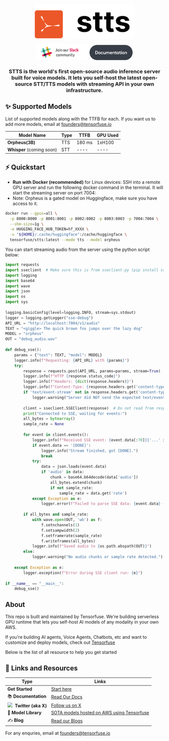 <div align="center">

  <a href="https://tensorfuse.io/"><picture>
    <source media="(prefers-color-scheme: dark)" srcset="./assets/dark.png">
    <source media="(prefers-color-scheme: light)" srcset="./assets/light.png">
    <img alt="stts logo" src="./assets/light.png" height="110" style="max-width: 100%;">
  </picture></a>
  
<a href="https://join.slack.com/t/tensorfusecommunity/shared_invite/zt-30r6ik3dz-Rf7nS76vWKOu6DoKh5Cs5w"><img src="./assets/join_slack.png" width="165"></a>
<a href="https://tensorfuse.io/docs/concepts/introduction"><img src="./assets/Documentation Button.png" width="137"></a>

### STTS is the world's first open-source audio inference server built for voice models. It lets you self-host the latest open-source STT/TTS models with streaming API in your own infrastructure. 


</div>

## ✨ Supported Models

List of supported models along with the TTFB for each. If you want us to add more models, email at founders@tensorfuse.io

| Model Name | Type | TTFB | GPU Used |
|-----------|---------|--------|----------|
| **Orpheus(3B)**     | TTS | 180 ms | 1xH100 |
| **Whisper** (coming soon)     | STT | ----  | ---- |

## ⚡ Quickstart

- **Run with Docker (recommended)** for Linux devices:
SSH into a remote GPU server and run the following docker command in the terminal. It will start the streaming server on port 7004:
- Note: Orpheus is a gated model on Huggingface, make sure you have access to it. 

```bash
docker run --gpus=all \
  -p 8000:8000 -p 8001:8001 -p 8002:8002 -p 8003:8003 -p 7004:7004 \
  --shm-size=1g \
  -e HUGGING_FACE_HUB_TOKEN=hf_XXXX \
  -v "${HOME}/.cache/huggingface":/cache/huggingface \
  tensorfuse/stts:latest --mode tts --model orpheus
```

You can start streaming audio from the server using the python script below:

```python
import requests
import sseclient  # Make sure this is from sseclient-py (pip install sseclient-py)
import logging
import base64
import wave
import json
import os
import sys

logging.basicConfig(level=logging.INFO, stream=sys.stdout)
logger = logging.getLogger("sse-debug")
API_URL = "http://localhost:7004/v1/audio"
TEXT = "<giggle> The quick brown fox jumps over the lazy dog"
MODEL = "orpheus"
OUT = "debug_audio.wav"

def debug_sse():
    params = {"text": TEXT, "model": MODEL}
    logger.info(f"Requesting: {API_URL} with {params}")
    try:
        response = requests.post(API_URL, params=params, stream=True)
        logger.info(f"HTTP {response.status_code}")
        logger.info(f"Headers: {dict(response.headers)}")
        logger.info(f"Content-Type: {response.headers.get('content-type','')}")
        if 'text/event-stream' not in response.headers.get('content-type', ''):
            logger.warning("Server did NOT send the expected text/event-stream Content-Type!")

        client = sseclient.SSEClient(response)  # Do not read from response first!
        print("Connected to SSE, waiting for events:")
        all_bytes = bytearray()
        sample_rate = None

        for event in client.events():
            logger.info(f"Received SSE event: {event.data[:70]}{'...' if len(event.data) > 70 else ''}")
            if event.data == '[DONE]':
                logger.info("Stream finished, got [DONE].")
                break
            try:
                data = json.loads(event.data)
                if 'audio' in data:
                    chunk = base64.b64decode(data['audio'])
                    all_bytes.extend(chunk)
                    if not sample_rate:
                        sample_rate = data.get('rate')
            except Exception as e:
                logger.error(f"Failed to parse SSE data: {event.data} ({e})")

        if all_bytes and sample_rate:
            with wave.open(OUT, 'wb') as f:
                f.setnchannels(1)
                f.setsampwidth(2)
                f.setframerate(sample_rate)
                f.writeframes(all_bytes)
            logger.info(f"Saved audio to {os.path.abspath(OUT)}")
        else:
            logger.warning("No audio chunks or sample rate detected.")

    except Exception as e:
        logger.exception(f"Error during SSE client run: {e}")

if __name__ == "__main__":
    debug_sse()
```


## About

This repo is built and maintained by Tensorfuse. We're building serverless GPU runtime that lets you self-host AI models of any modality in your own AWS. 

If you're building AI agents, Voice Agents, Chatbots, etc and want to customize and deploy models, check out [Tensorfuse](https://tensorfuse.io)

Below is the list of all resource to help you get started


## 🔗 Links and Resources
| Type                            | Links                               |
| ------------------------------- | --------------------------------------- |
| **Get Started**              | [Start here](https://app.tensorfuse.io/) |
| 📚 **Documentation**              | [Read Our Docs](https://tensorfuse.io/docs/concepts/introduction) |
| <img width="16" src="https://upload.wikimedia.org/wikipedia/commons/6/6f/Logo_of_Twitter.svg" />&nbsp; **Twitter (aka X)**              |  [Follow us on X](https://x.com/tensorfuse)|
| 🔮 **Model Library**            | [SOTA models hosted on AWS using Tensorfuse](https://tensorfuse.io/docs/guides/modality/text/llama_4)|
| ✍️ **Blog**                    | [Read our Blogs](https://tensorfuse.io/docs/blogs/blog)|


For any enquries, email at founders@tensorfuse.io



